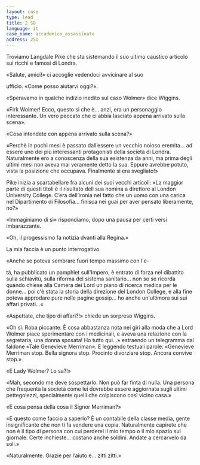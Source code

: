 ```yaml
---
layout: case
type: lead
title: 2 SO
language: it
case_name: accademico_assassinato
address: 2SO
---
```



Troviamo Langdale Pike che sta sistemando il suo ultimo caustico articolo sui ricchi e famosi di Londra.

«Salute, amici!» ci accoglie vedendoci avvicinare al suo

ufficio. «Come posso aiutarvi oggi?».

«Speravamo in qualche indizio inedito sul caso Wolmer» dice Wiggins.

«Firk Wolmer! Ecco, questo si che è... anzi, era un personaggio interessante. Un vero peccato che ci abbia lasciato appena arrivato sulla scena».

«Cosa intendete con appena arrivato sulla scena?»

«Perchè in pochi mesi è passato dall’essere un vecchio noioso eremita... ad essere uno dei più interessanti protagonisti della società di Londra. Naturalmente ero a conoscenza della sua esistenza da anni, ma prima degli ultimi mesi non aveva mai veramente detto la sua. Eppure avrebbe potuto, vista la posizione che occupava. Finalmente si era svegliato!»

Pike inizia a scartabellare fra alcuni dei suoi vecchi articoli: «La maggior parte di questi titoli è il risultato dell sua nomina a direttore al London University College. C’era dell’ironia nel fatto che un uomo con una carica nel Dipartimento di Filosofia... finisca nei guai per aver pensato liberamente, no?»

«Immaginiamo di sì» rispondiamo, dopo una pausa per certi versi imbarazzante.

«Oh, il progessismo fa notizia dvanti alla Regina.»

La mia faccia è un punto interrogativo.

«Anche se poteva sembrare fuori tempo massimo con l'e-

tà, ha pubblicato un pamphlet sull'Impero, è entrato di forza nel dibattito sulla schiavitù, sulla riforma del sistema sanitario... non so se ricorda quando chiese alla Camera dei Lord un piano di ricerca medica per le donne... poi c'è stata la storia della direzione del London College, e alla fine poteva approdare pure nelle pagine gossip... ho anche un'ultimora sui sui affari privati...«

«Aspettate, che tipo di affari?!» chiede un sorpreso Wiggins.

«Oh sì. Roba piccante. È cosa abbastanza nota nei giri alla moda che a Lord Wolmer piace sperimentare con i medicinali, e aveva una relazione con la segretaria, una donna sposata! Ho tutto qui...» estraendo un telegramma dal faldone «Tale Genevieve Merriman». E leggendo testuali parole: «Genevieve Merriman stop. Bella signora stop. Procinto divorziare stop. Ancora convive stop.»

«E Lady Wolmer? Lo sa?!»

«Mah, secondo me deve sospettarlo. Non può far finta di nulla. Una persona che frequenta la società come lei dovrebbe essere aggiornata sugli ultimi pettegolezzi, specialmente quelli che colpiscono così vicino casa.»

«E cosa pensa della cosa il Signor Merriman?»

«E questo come faccio a saperlo? È un contabile della classe media, gente insignificante che non ti fa vendere una copia. Naturalmente capirete che non è il tipo di persona con cui perderei il mio tempo o il mio spazio sul giornale. Certe inchieste... costano anche soldini. Andate a cercarvelo da soli.»

«Naturalmente. Grazie per l’aiuto e... zitti zitti.»